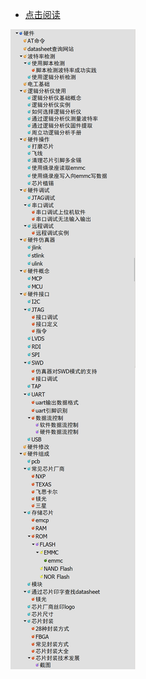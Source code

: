 * [点击阅读](https://htmlpreview.github.io/?https://github.com/fdgnneig/myblog/blob/main/IOT/%E7%89%A9%E8%81%94%E7%BD%91%E5%AE%89%E5%85%A8--%E7%A1%AC%E4%BB%B6_HTML/index.html)

![](pic/2024-07-19-19-07-21.png)
